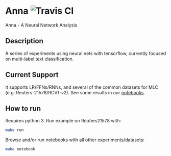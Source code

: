 # Anna <img src="https://travis-ci.org/jpbottaro/anna.svg?branch=master" alt="Travis CI">

Anna - A Neural Network Analysis

## Description

A series of experiments using neural nets with tensorflow, currently focused on
multi-label text classification.

## Current Support

It supports LR/FFNs/RNNs, and several of the common datasets for MLC (e.g.
Reuters-21578/RCV1-v2). See some results in our [notebooks](notebook/text).

## How to run

Requires python 3. Run example on Reuters21578 with:

```bash
make run
```

Browse and/or run notebooks with all other experiments/datasets:

```bash
make notebook
```
